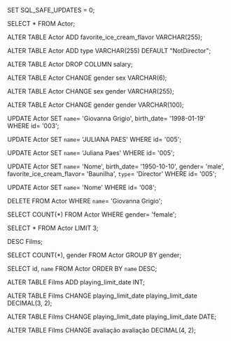 SET SQL_SAFE_UPDATES = 0;

SELECT * FROM Actor;

ALTER TABLE Actor ADD favorite_ice_cream_flavor VARCHAR(255);

ALTER TABLE Actor ADD type VARCHAR(255) DEFAULT "NotDirector";

ALTER TABLE Actor DROP COLUMN salary;

ALTER TABLE Actor CHANGE gender sex VARCHAR(6);

ALTER TABLE Actor CHANGE sex gender VARCHAR(255);

ALTER TABLE Actor CHANGE gender gender VARCHAR(100);

UPDATE Actor SET `name`= 'Giovanna Grigio', birth_date= '1998-01-19' WHERE id= '003';

UPDATE Actor SET `name`= 'JULIANA PAES' WHERE id= '005';

UPDATE Actor SET `name`= 'Juliana Paes' WHERE id= '005';

UPDATE Actor SET `name`= 'Nome', birth_date= '1950-10-10', gender= 'male', favorite_ice_cream_flavor= 'Baunilha', `type`= 'Director' WHERE id= '005';

UPDATE Actor SET `name`= 'Nome' WHERE id= '008';

DELETE FROM Actor WHERE `name`= 'Giovanna Grigio';

SELECT COUNT(*) FROM Actor WHERE gender= 'female';

SELECT * FROM Actor LIMIT 3;

DESC Films;

SELECT COUNT(*), gender FROM Actor GROUP BY gender;

SELECT id, `name` FROM Actor ORDER BY `name` DESC;

ALTER TABLE Films ADD playing_limit_date INT;

ALTER TABLE Films CHANGE playing_limit_date playing_limit_date DECIMAL(3, 2);

ALTER TABLE Films CHANGE playing_limit_date playing_limit_date DATE;

ALTER TABLE Films CHANGE avaliação avaliação DECIMAL(4, 2);